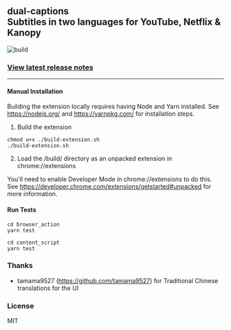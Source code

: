 ## dual-captions <br/> Subtitles in two languages for YouTube, Netflix & Kanopy
![build](https://travis-ci.com/mikesteele/dual-captions.svg?branch=master)

### <a href="https://github.com/mikesteele/dual-captions/releases">View latest release notes</a>

***

#### Manual Installation

Building the extension locally requires having Node and Yarn installed. See https://nodejs.org/ and https://yarnpkg.com/ for installation steps.

1. Build the extension

````
chmod u+x ./build-extension.sh
./build-extension.sh
````

2. Load the /build/ directory as an unpacked extension in chrome://extensions

You'll need to enable Developer Mode in chrome://extensions to do this. See https://developer.chrome.com/extensions/getstarted#unpacked for more information.

#### Run Tests

```
cd browser_action
yarn test

cd content_script
yarn test
```

### Thanks

* tamama9527 (https://github.com/tamama9527) for Traditional Chinese translations for the UI

### License

MIT
